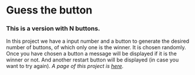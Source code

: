 # Guess the button
### This is a version with N buttons.
In this project we have a input number and a button to generate the desired number of buttons, of which only one is the winner. It is chosen randomly. Once you have chosen a button a message will be displayed if it is the winner or not. And another restart button will be displayed (in case you want to try again).
*A page of this project is [here](https://malancaionut.github.io/Guess-The-Button-N-Buttons/index.html).*
